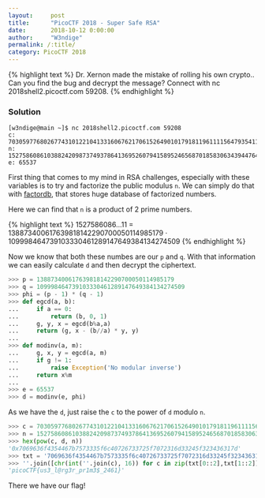 ```yaml
---
layout:     post
title:      "PicoCTF 2018 - Super Safe RSA"
date:       2018-10-12 0:00:00
author:     "W3ndige"
permalink: /:title/
category: PicoCTF 2018
---
```


{% highlight text %}
 Dr. Xernon made the mistake of rolling his own crypto.. Can you find the bug and decrypt the message? Connect with nc 2018shell2.picoctf.com 59208. 
{% endhighlight %}

### Solution

```
[w3ndige@main ~]$ nc 2018shell2.picoctf.com 59208
c: 7030597768026774310122104133160676217061526490101791811961111564793541177307659
n: 15275860861038824209873749378641369526079415895246568701858306343944764452502111
e: 65537
```

First thing that comes to my mind in RSA challenges, especially with these variables is to try and factorize the public modulus `n`. We can simply do that with [factordb](https://factordb.com/), that stores huge database of factorized numbers. 

Here we can find that `n` is a product of 2 prime numbers. 

{% highlight text %}
1527586086...11 = 138873400617639818142290700050114985179 · 109998464739103330461289147649384134274509
{% endhighlight %}

Now we know that both these numbes are our `p` and `q`. With that information we can easily calculate `d` and then decrypt the ciphertext. 

```python
>>> p = 138873400617639818142290700050114985179
>>> q = 109998464739103330461289147649384134274509
>>> phi = (p - 1) * (q - 1)
>>> def egcd(a, b):
...     if a == 0:
...         return (b, 0, 1)
...     g, y, x = egcd(b%a,a)
...     return (g, x - (b//a) * y, y)
... 
>>> def modinv(a, m):
...     g, x, y = egcd(a, m)
...     if g != 1:
...         raise Exception('No modular inverse')
...     return x%m
... 
>>> e = 65537
>>> d = modinv(e, phi)
```

As we have the `d`, just raise the `c` to the power of `d` modulo `n`. 

```python
>>> c = 7030597768026774310122104133160676217061526490101791811961111564793541177307659
>>> n = 15275860861038824209873749378641369526079415895246568701858306343944764452502111
>>> hex(pow(c, d, n))
'0x7069636f4354467b7573335f6c40726733725f7072316d33245f323436317d'
>>> txt = '7069636f4354467b7573335f6c40726733725f7072316d33245f323436317d'
>>> ''.join([chr(int(''.join(c), 16)) for c in zip(txt[0::2],txt[1::2])])
'picoCTF{us3_l@rg3r_pr1m3$_2461}'
```

There we have our flag!
